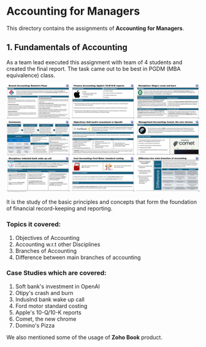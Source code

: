 # Accounting for Managers

This directory contains the assignments of **Accounting for Managers**.

## 1. Fundamentals of Accounting

As a team lead executed this assignment with team of 4 students and created the final report. The task came out to be best in PGDM (MBA equivalence) class. 

![FOA screenshot](Screenshots/FOA.png)

It is the study of the basic principles and concepts that form the foundation of financial record-keeping and reporting.  

### Topics it covered:
1. Objectives of Accounting
2. Accounting w.r.t other Disciplines
3. Branches of Accounting
4. Difference between main branches of accounting

### Case Studies which are covered:
1. Soft bank's investment in OpenAI
2. Otipy's crash and burn
3. IndusInd bank wake up call
4. Ford motor standard costing
5. Apple's 10-Q/10-K reports
6. Comet, the new chrome
7. Domino's Pizza

We also mentioned some of the usage of **Zoho Book** product.

